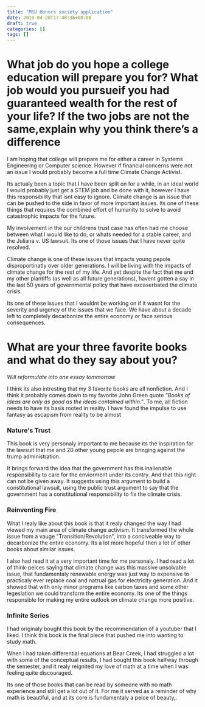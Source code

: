 ```yaml
---
title: "MSU Honors society application"
date: 2019-04-28T17:48:36+08:00
draft: true
categories: []
tags: []
---
```


# What job do you hope a college education will prepare you for?  What job would you pursueif you had guaranteed wealth for the rest of your life?  If the two jobs are not the same,explain why you think there’s a difference

I am hoping that college will prepare me for either a career in Systems Engineering or Computer science.  However if financial concerns were not an issue I would probably become a full time Climate Change Activist. 

Its actualy been a topic that I have been split on for a while, in an ideal world I would probably just get a STEM job and be done with it, however I have this responsibility that isnt easy to ignore. Climate change is an issue that can be pushed to the side in favor of more important issues. Its one of these things that requires the combined effort of humanity to solve to avoid catastrophic impacts for the future.

My involvement in the our childrens trust case has often had me choose between what I would like to do, or whats needed for a stable career, and the Juliana v. US lawsuit. Its one of those issues that I have never quite resolved.

Climate change is one of these issues that impacts young pepole disproportinatly over older generations. I will be living with the impacts of climate change for the rest of my life. And yet despite the fact that me and my other plantiffs (as well as all future generations), havent gotten a say in the last 50 years of governmental policy that have excaserbated the climate crisis.

Its one of these issues that I wouldnt be working on if it wasnt for the severity and urgency of the issues that we face. We have about a decade left to completely decarbonize the entire economy or face serious consequences. 

# What are your three favorite books and what do they say about you?
*Will reformulate into one essay tommorrow*

I think its also intresting that my 3 favorite books are all nonfiction. And I think it probably comes down to my favorite John Green quote *"Books of ideas are only as good as the ideas contained within."*. To me, all fiction needs to have its basis rooted in reality. I have found the impulse to use fantasy as escapism from reality to be almost 


### Nature's Trust
This book is very personaly important to me because its the inspiration for the lawsuit that me and 20 other young pepole are bringing against the trump administration. 

It brings forward the idea that the government has this inalienable responsibility to care for the enviorment under its contry. And that this right can not be given away. It suggests using this argument to build a constitutional lawsuit, using the public trust argument to say that the government has a constitutional responsibility to fix the climate crisis.


### Reinventing Fire

What I realy like about this book is that it realy changed the way I had viewed my main area of climate change activism. It transformed the whole issue from a vauge "Transition/Revolution", into a conciveable way to decarbonize the entire economy. Its a lot more hopeful then a lot of other books about similar issues.

I also had read it at a very important time for me personaly. I had read a lot of think-peices saying that climate change was this massive unsolvable issue, that fundamentaly renewable energy was just way to expensive to practicaly ever replace coal and natrual gas for electricity generation. And it showed that with only minor programs like carbon taxes and some other legeslation we could transform the entire economy. Its one of the things responsible for making my entire outlook on climate change more positive.


### Infinite Series

I had originaly bought this book by the recommendation of a youtuber that I liked. I think this book is the final piece that pushed me into wanting to study math.

When I had taken differential equations at Bear Creek, I had struggled a lot with some of the conceptual results, I had bought this book halfway through the semester, and it realy reignited my love of math at a time when I was feeling quite discouraged.

Its one of those books that can be read by someone with no math experience and still get a lot out of it. For me it served as a reminder of why math is beautiful, and at its core is fundamentaly a peice of beauty,.
